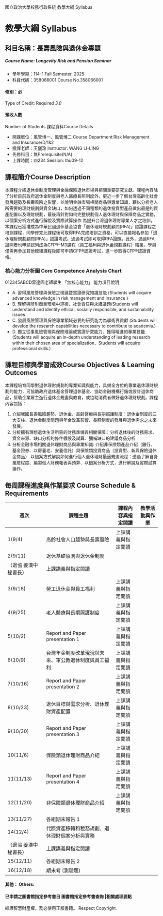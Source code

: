 國立政治大學校務行政系統 教學大綱 Syllabus
# 教學大綱 Syllabus
##  科目名稱：長壽風險與退休金專題
#####  Course Name: Longevity Risk and Pension Seminar
  * 學年學期：114-1 Fall Semester, 2025 
  * 科目代碼：358066001 Course No.358066001
#### 修別：必
Type of Credit: Required 
_3.0_
#### 預收人數
Number of Students
課程資料Course Details
  * 開課單位：風管博一、風管博二 Course Department:Risk Management and Insurance/D/1&2 
  * 授課老師：王儷玲 Instructor: WANG LI-LING 
  * 先修科目：無Prerequisite(N/A)
  * 上課時間：四234 Session: thu09-12 
##  課程簡介Course Description
本課程介紹退休金制度管理與金融保險退休市場與相關重要研究文獻。課程內容除了分析目前政府退休金制度與老人醫療長照制度外，更近一步了解台灣高齡化社會發展趨勢及長壽風險之影響，並說明金融市場相關商品與專業知識，藉以分析老人所需要的理財規劃與資金缺口，如何透過不同種類的退休投資型產品做出最是的資產配置以及理財規劃，最後再針對如何完整規劃個人退休理財與保障商品之實務，以個案分析方式進行解說及實際試算操作
為提升台灣退休理財專業人才之培訓，本課程已獲准成為中華民國退休基金協會「退休理財規劃顧問(RFA)」認證課程之培訓課程，同學修完此課程後可取得RFA完成培訓之資格，可以直接報名參加「退休理財規劃顧問(RFA)」認證考試，通過考試即可取得RFA證照。此外，通過RFA證照者也申請認列成為CFP®-M3課程（員工福利與退休金規劃課程）結業，學員僅需再參加其他模組課程後即可申請CFP®認證考試，進一歩取得CFP®認證資格。
###  核心能力分析圖 Core Competence Analysis Chart
012345ABCD雷達圖老師學生
「無核心能力」 
能力項目說明
  * A. 習得風險管理與保險之理論暨實證研究知識技能 (Students will acquire advanced knowledge in risk management and insurance.)
  * B. 理解與辨別商業環境中道德、社會責任與永續議題(Students will understand and identify ethical, socially responsible, and sustainability issues 
  * C. 發展風險管理與保險專業領域必要的研究能力為學術界貢獻 (Students will develop the research capabilities necessary to contribute to academia.)
  * D. 獨立從事風險管理與保險理論或實證研究能力、獲得精進的專業技能(Students will acquire an in-depth understanding of leading research within their chosen area of specialization、Students will acquire professional skills.)
##  課程目標與學習成效Course Objectives & Learning Outcomes 
本課程培育同學對退休理財規劃的專業知識與能力，具備全方位的專業退休理財規劃的能力，可協助政府退休基金管理退休基金、協助金融機構行銷或設計退休商品，幫助企業雇主進行退休金規畫與教育，或協助消費者做好退休理財規劃。課程內容包括：
  1. 介紹我國長壽風險趨勢、退休金、高齡醫療與長期照護制度：退休金制度的三大支柱、退休金制度問題與年金改革影響、長照制度的發展與退休需求之未來發展。
  2. 分析擁有理想退休生活所需的財務準備與相關保障：分析退休後的財務需求、資金來源、缺口分析的條件假設及試算、彌補缺口的建議商品分析
  3. 分析金融市場相關退休理財商品與專業知識: 介紹非保險類產品介紹（銀行、基金證券、以房養老、安養信託）與保險類投資商品（投資型、新興保險退休金商品）
以個案方式解說如何進行個人退休理財最適規畫流程：透過了解自身風險程度、編製個人財務報表與預算、以個案分析方式，進行解說及實際試算操作。
##  每周課程進度與作業要求 Course Schedule & Requirements
週次 |  課程主題 |  課程內容與指定閱讀 |  教學活動與作業  
---|---|---|---  
1(9/4) |  高齡社會人口趨勢與長壽風險 |  上課講義與指定閱讀 |   
2(9/11) |  退休基礎原則與退休金制度  
（退協 姜漢中秘書長） |  上課講義與指定閱讀 |   
3(9/18) |  勞工退休金與員工福利 |  上課講義與指定閱讀 |   
4(9/25) |  老人醫療與長期照護制度 |  上課講義與指定閱讀 |   
5(10/2) |  Report and Paper presentation 1 |  上課講義與指定閱讀 |   
6(10/9) |  台灣年金制度改革現況與未來、軍公教退休制度與員工福利 |  上課講義與指定閱讀 |   
7(10/16) |  Report and Paper presentation 2 |  上課講義與指定閱讀 |   
8(10/23) |  退休目標與需求分析、退休理財資產配置 |  上課講義與指定閱讀 |   
9(10/30) |  Report and Paper presentation 3 |  上課講義與指定閱讀 |   
10(11/6) |  保險類退休理財商品介紹 |  上課講義與指定閱讀 |   
11(11/13) |  Report and Paper presentation 4 |  上課講義與指定閱讀 |   
12(11/20) |  非保險類退休理財商品介紹 |  上課講義與指定閱讀 |   
13(11/27) |  各組期末報告 1 |  |   
14(12/4) |  代際資產移轉和稅務規劃、退休理財個案分析與實務  
（退協 姜漢中秘書長） |  上課講義與指定閱讀 |   
15(12/11) |  各組期末報告 2 |  |   
16(12/18) |  期末考 (測驗題) |  |   
####  其他： Others:
####  已申請之圖書館指定參考書目  圖書館指定參考書查詢 |相關處理要點
維護智慧財產權，務必使用正版書籍。 Respect Copyright.